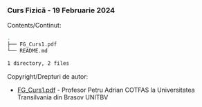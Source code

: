 ### Curs Fizică - 19 Februarie 2024 

Contents/Continut: 

```sh
.
├── FG_Curs1.pdf
└── README.md

1 directory, 2 files
```

Copyright/Drepturi de autor:
* [FG_Curs1.pdf](./FG_Curs1.pdf) - Profesor Petru Adrian COTFAS la Universitatea Transilvania din Brasov UNITBV
